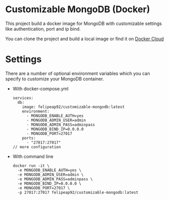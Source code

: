 # Customizable MongoDB (Docker)

This project build a docker image for MongoDB with customizable settings like authentication, port and ip bind.

You can clone the project and build a local image or find it on [Docker Cloud](https://cloud.docker.com/swarm/felipeap92/repository/docker/felipeap92/customizable-mongodb)

# Settings
There are a number of optional environment variables which you can specify to customize your MongoDB container. 
  
- With docker-compose.yml
  ```
  services:
    db:
      image: felipeap92/customizable-mongodb:latest
      environment:
        - MONGODB_ENABLE_AUTH=yes
        - MONGODB_ADMIN_USER=admin
        - MONGODB_ADMIN_PASS=adminpass
        - MONGODB_BIND_IP=0.0.0.0
        - MONGODB_PORT=27017
      ports:
        - "27017:27017"
  // more configuration
  ```

- With command line
  ```
  docker run -it \
    -e MONGODB_ENABLE_AUTH=yes \
    -e MONGODB_ADMIN_USER=admin \
    -e MONGODB_ADMIN_PASS=adminpass \
    -e MONGODB_BIND_IP=0.0.0.0 \
    -e MONGODB_PORT=27017 \
    -p 27017:27017 felipeap92/customizable-mongodb:latest
  ```

